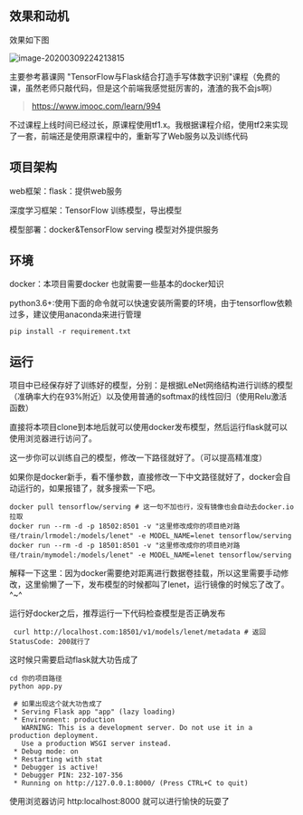 ## 效果和动机

效果如下图

![image-20200309224213815](C:\Users\78372\AppData\Roaming\Typora\typora-user-images\image-20200309224213815.png)

主要参考慕课网 "TensorFlow与Flask结合打造手写体数字识别"课程（免费的课，虽然老师只敲代码，但是这个前端我感觉挺厉害的，渣渣的我不会js啊）

> https://www.imooc.com/learn/994

不过课程上线时间已经过长，原课程使用tf1.x。我根据课程介绍，使用tf2来实现了一套，前端还是使用原课程中的，重新写了Web服务以及训练代码

## 项目架构

web框架：flask：提供web服务

深度学习框架：TensorFlow 训练模型，导出模型

模型部署：docker&TensorFlow serving 模型对外提供服务

## 环境

docker：本项目需要docker 也就需要一些基本的docker知识

python3.6+:使用下面的命令就可以快速安装所需要的环境，由于tensorflow依赖过多，建议使用anaconda来进行管理

~~~shell
pip install -r requirement.txt 
~~~



## 运行

项目中已经保存好了训练好的模型，分别：是根据LeNet网络结构进行训练的模型（准确率大约在93%附近）以及使用普通的softmax的线性回归（使用Relu激活函数）

直接将本项目clone到本地后就可以使用docker发布模型，然后运行flask就可以使用浏览器进行访问了。

这一步你可以训练自己的模型，修改一下路径就好了。（可以提高精准度）

如果你是docker新手，看不懂参数，直接修改一下中文路径就好了，docker会自动运行的，如果报错了，就多搜索一下吧。

~~~shell
docker pull tensorflow/serving # 这一句不加也行，没有镜像也会自动去docker.io拉取
docker run --rm -d -p 18502:8501 -v "这里修改成你的项目绝对路径/train/lrmodel:/models/lenet" -e MODEL_NAME=lenet tensorflow/serving
docker run --rm -d -p 18501:8501 -v "这里修改成你的项目绝对路径/train/mymodel:/models/lenet" -e MODEL_NAME=lenet tensorflow/serving
~~~

解释一下这里：因为docker需要绝对距离进行数据卷挂载，所以这里需要手动修改，这里偷懒了一下，发布模型的时候都叫了lenet，运行镜像的时候忘了改了。^~^

运行好docker之后，推荐运行一下代码检查模型是否正确发布

~~~shell
 curl http://localhost.com:18501/v1/models/lenet/metadata # 返回StatusCode: 200就行了
~~~



这时候只需要启动flask就大功告成了

~~~shell
cd 你的项目路径
python app.py 
~~~

~~~shell
 # 如果出现这个就大功告成了
 * Serving Flask app "app" (lazy loading)
 * Environment: production
   WARNING: This is a development server. Do not use it in a production deployment.
   Use a production WSGI server instead.
 * Debug mode: on
 * Restarting with stat
 * Debugger is active!
 * Debugger PIN: 232-107-356
 * Running on http://127.0.0.1:8000/ (Press CTRL+C to quit)
~~~



使用浏览器访问 http:localhost:8000 就可以进行愉快的玩耍了